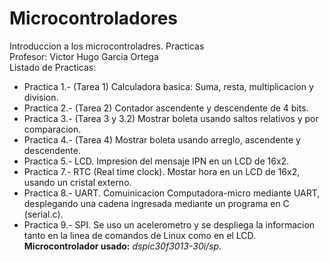 # Microcontroladores
Introduccion a los microcontroladres. Practicas
<br>Profesor: Victor Hugo Garcia Ortega<br>
Listado de Practicas:
- Practica 1.- (Tarea 1) Calculadora basica: Suma, resta, multiplicacion y division.
- Practica 2.- (Tarea 2) Contador ascendente y descendente de 4 bits.
- Practica 3.- (Tarea 3 y 3.2) Mostrar boleta usando saltos relativos y por comparacion.
- Practica 4.- (Tarea 4) Mostrar boleta usando arreglo, ascendente y descendente.
- Practica 5.- LCD. Impresion del mensaje IPN en un LCD de 16x2.
- Practica 7.- RTC (Real time clock). Mostar hora en un LCD de 16x2, usando un cristal externo.
- Practica 8.- UART. Comuinicacion Computadora-micro mediante UART, desplegando una cadena ingresada mediante un programa en C (serial.c).
- Practica 9.- SPI. Se uso un acelerometro y se despliega la informacion tanto en la linea de comandos de Linux como en el LCD.
**Microcontrolador usado:** *dspic30f3013-30i/sp*.
